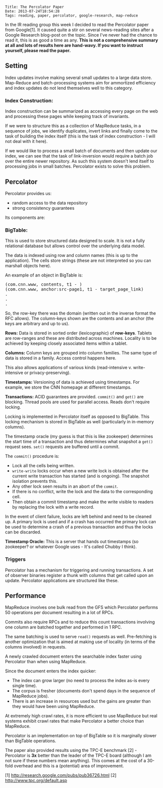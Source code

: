     Title: The Percolator Paper
    Date: 2013-07-24T18:54:28
    Tags: reading, paper, percolator, google-research, map-reduce

In the IR reading group this week I decided to read the Percolator paper from Google[1]. It caused quite a stir on several news-reading sites after a Google Research blog-post on the topic. Since I've never had the chance to read it, this is as good a time as any. <strong>This is not a comprehensive summary at all and lots of results here are hand-wavy. If you want to instruct yourself, please read the paper.</strong>

<!-- more -->

## Setting

Index updates involve making several small updates to a large data store. Map-Reduce and batch-processing systems aim for ammortized efficiency and index updates do not lend themselves well to this category.

### Index Construction:

Index construction can be summarized as accessing every page on the web and processing these pages while keeping track of invariants.

If we were to structure this as a collection of MapReduce tasks, in a sequence of jobs, we identify duplicates, invert links and finally come to the task of building the index itself (this is the task of index construction - I will not deal with it here).

If we would like to process a small batch of documents and then update our index, we can see that the task of link-inversion would require a batch job over the entire newer repository. As such this system doesn't lend itself to processing jobs in small batches. Percolator exists to solve this problem.

## Percolator

Percolator provides us:

* random access to the data repository
* strong consistency guarantees

Its components are:

### BigTable:

This is used to store structured data designed to scale. It is not a fully relational database but allows control over the underlying data model.

The data is indexed using row and column names (this is up to the application). The cells store strings (these are not interpreted so you can marshall objects here).

An example of an object in BigTable is:

<pre>
(com.cnn.www, contents, t1 - <CNN Homepage Content>)
(com.cnn.www, anchor:src-page1, t1 - target_page_link)
.
.
.
</pre>

So, the row-key there was the domain (written out in the inverse format the RFC allows). The column-keys shown are the contents and an anchor (the keys are arbitrary and up to us).

<strong>Rows:</strong> Data is stored in sorted order (lexicographic) of <strong>row-keys</strong>. Tablets are row-ranges and these are distributed across machines. Locality is to be achieved by keeping closely associated items within a tablet.

<strong>Columns:</strong> Column keys are grouped into column families. The same type of data is stored in a family. Access control happens here. 

This also allows applications of various kinds (read-intensive v. write-intensive or privacy-preserving).

<strong>Timestamps:</strong> Versioning of data is achieved using timestamps. For example, we store the CNN homepage at different timestamps.

<strong>Transactions:</strong> ACID guarantees are provided. <code>commit()</code> and <code>get()</code> are blocking. Thread pools are used for parallel access. Reads don't require locking. 

Locking is implemented in Percolator itself as opposed to BigTable. This locking mechanism is stored in BigTable as well (particularly in in-memory columns).

The timestamp oracle (my guess is that this is like zookeeper) determines the start time of a transaction and thus determines what snapshot a <code>get()</code> request sees. <code>set()</code> requests are buffered until a commit.

The <code>commit()</code> procedure is:

* Lock all the cells being written.
* <code>write-write</code> locks occur when a new write lock is obtained after the current write transaction has started (and is ongoing). The snapshot isolation prevents this.
* Any other lock seen results in an abort of the <code>commit</code>.
* If there is no conflict, write the lock and the data to the corresponding cell.
* Then obtain a commit timestamp and make the write visible to readers by replacing the lock with a write record.

In the event of client failure, locks are left behind and need to be cleaned up. A primary lock is used and if a crash has occurred the primary lock can be used to determine a crash of a previous transaction and thus the locks can be discarded.

<strong>Timestamp Oracle:</strong> This is a server that hands out timestamps (so zookeeper? or whatever Google uses - It's called Chubby I think).

### Triggers

Percolator has a mechanism for triggering and running transactions. A set of observer binaries register a thunk with columns that get called upon an update. Percolator applications are structured like these.

## Performance

MapReduce involves one bulk read from the GFS which Percolator performs 50 operations per document resulting in a lot of RPCs.

Commits also require RPCs and to reduce this count transactions involving one column are batched together and performed in 1 RPC.

The same batching is used to serve <code>read()</code> requests as well. Pre-fetching is another optimization that is aimed at making use of locality (in terms of the columns involved) in requests.

A newly crawled document enters the searchable index faster using Percolator than when using MapReduce.

Since the document enters the index quicker:

* The index can grow larger (no need to process the index as-is every single time).
* The corpus is fresher (documents don't spend days in the sequence of MapReduce jobs).
* There is an increase in resources used but the gains are greater than they would have been using MapReduce.

At extremely high crawl rates, it is more efficient to use MapReduce but real systems exhibit crawl rates that make Percolator a better choice than MapReduce.

Percolator is an implementation on top of BigTable so it is marginally slower than BigTable operations.

The paper also provided results using the TPC-E benchmark [2] - Percolator is <strong>3x</strong> better than the leader of the TPC-E board (although I am not sure if these numbers mean anything). This comes at the cost of a 30-fold overhead and this is a (potential) area of improvement.

[1] <a href="http://research.google.com/pubs/pub36726.html">http://research.google.com/pubs/pub36726.html</a>
[2] <a href="http://www.tpc.org/default.asp">http://www.tpc.org/default.asp</a>